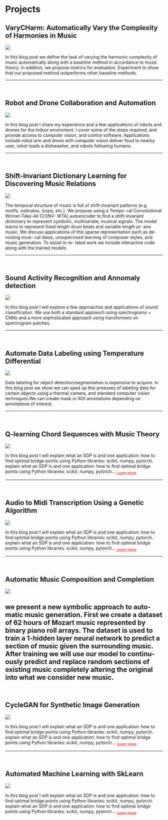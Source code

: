 # Projects



## VaryCHarm: Automatically Vary the Complexity of Harmonies in Music

<img src="../../../images/varycharm.png" align="center"/>

<br>

 In this blog post we define the task of varying the harmonic complexity of music automatically along with a baseline method in accordance to music theory. In addition, we propose metrics for evaluation. Experiment to show that our proposed method outperforms other baseline methods.


---
<br>



## Robot and Drone Collaboration and Automation

<img src="../../../images/robotautonomy.jpg" align="center"/>

<br>

In this blog post I share my experience and a few applications of robots and drones for the indoor enviroment. I cover some of the steps required, and provide access to computer vision, and control software. Applications include robot arm and drone with computer vision deliver food to nearby user, robot loads a dishwasher, and robots following humans.


---
<br>



## Shift-Invariant Dictionary Learning for Discovering Music Relations

<img src="../../../images/sidl.png" align="center"/>


<br>

The temporal structure of music is full of shift-invariant patterns (e.g. motifs, ostinatos, loops, etc.). We propose using a Tempo- ral Convolutional Winner-Take-All (CONV- WTA) autoencoder to find a shift-invariant dictionary to represent symbolic, multivariate, musical signals. The model learns to represent fixed length drum beats and variable length pi- ano music. We discuss applications of this sparse representation such as de-noising musi- cal ideas, unsupervised learning of composer styles, and music generation. To assist in re- lated work we include interactive code along with the trained models

---
<br>



## Sound Activity Recognition and Annomaly detection


<img src="../../../images/audio.png" align="center"/>


<br>

 In this blog post I will explore a few approaches and applications of sound classification. We use both a standard appraoch using spectrograms + CNNs and a more sophisticated approach using transformers on spectrogram patches.



---
<br>



## Automate Data Labeling using Temperature Differential

<img src="../../../images/thermal.png" align="center"/>


<br>

Data labeling for object detection/segmentation is expensive to acquire.  In this blog post we show we can sped up this proesses of labeling data for certain objects using a thermal camera, and standard computer vision techniques.We can create mask or ROI annotations depending on annotations of interest.


---
<br>



<!--## Adversary Synthetic Data for Language Model-->

<!--<img src="https://tectales.com/media/story_section_image/529/img-01-rsna-ai-adhd.png" align="center"/>-->


<!--<br>-->

<!-- In this blog post I will explain what an SDP is and one application: how to find optimal bridge points using Python libraries: scikit, numpy, pytorch. explain what an SDP is and one application: how to find optimal bridge points using Python libraries: scikit, numpy, pytorch...  <sub> <a href="https://jmhuer.github.io/mini_book/_build/html/docs/independent/language.html" style="color: red; text-decoration: underline;text-decoration-style: dotted;">Learn more</a> </sub>-->

<!------->
<!--<br>-->



## Q-learning Chord Sequences with Music Theory

<img src="../../../images/qlearning.png" align="center"/>


<br>

 In this blog post I will explain what an SDP is and one application: how to find optimal bridge points using Python libraries: scikit, numpy, pytorch. explain what an SDP is and one application: how to find optimal bridge points using Python libraries: scikit, numpy, pytorch...  <sub> <a href="https://jmhuer.github.io/mini_book/_build/html/docs/independent/qlearn.html" style="color: red; text-decoration: underline;text-decoration-style: dotted;">Learn more</a> </sub>


---
<br>



## Audio to Midi Transcription Using a Genetic Algorithm

<img src="../../../images/audio2midi.png" align="center"/>



<br>

 In this blog post I will explain what an SDP is and one application: how to find optimal bridge points using Python libraries: scikit, numpy, pytorch. explain what an SDP is and one application: how to find optimal bridge points using Python libraries: scikit, numpy, pytorch...  <sub> <a href="https://jmhuer.github.io/mini_book/_build/html/docs/independent/audio2midi.html" style="color: red; text-decoration: underline;text-decoration-style: dotted;">Learn more</a> </sub>

---
<br>



## Automatic Music Composition and Completion

<img src="../../../images/amcc.png" align="center"/>


<br>

we present a new symbolic approach to auto- matic music generation. First we create a dataset of 62 hours of Mozart music represented by binary piano roll arrays. The dataset is used to train a 1-hidden layer neural network to predict a section of music given the surrounding music. After training we will use our model to continu- ously predict and replace random sections of existing music completely altering the original into what we consider new music.
---
<br>



##  CycleGAN for Synthetic Image Generation

<img src="../../../images/smoke.png" align="center"/>


<br>

 In this blog post I will explain what an SDP is and one application: how to find optimal bridge points using Python libraries: scikit, numpy, pytorch. explain what an SDP is and one application: how to find optimal bridge points using Python libraries: scikit, numpy, pytorch...  <sub> <a href="https://jmhuer.github.io/mini_book/_build/html/docs/independent/smoke.html" style="color: red; text-decoration: underline;text-decoration-style: dotted;">Learn more</a> </sub>


---
<br>



##  Automated Machine Learning with SkLearn

<img src="../../../images/automatedml.png" align="center"/>


<br>

 In this blog post I will explain what an SDP is and one application: how to find optimal bridge points using Python libraries: scikit, numpy, pytorch. explain what an SDP is and one application: how to find optimal bridge points using Python libraries: scikit, numpy, pytorch...  <sub> <a href="https://jmhuer.github.io/mini_book/_build/html/docs/independent/automatedML.html" style="color: red; text-decoration: underline;text-decoration-style: dotted;">Learn more</a> </sub>


<br>
<br>


